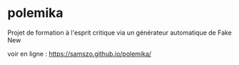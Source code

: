 # polemika
Projet de formation à l'esprit critique via un générateur automatique de Fake New

voir en ligne : https://samszo.github.io/polemika/
